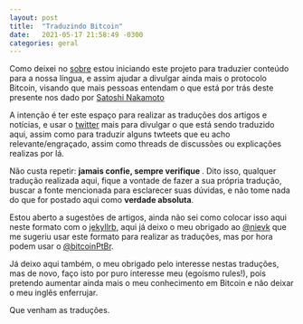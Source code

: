 ```yaml
---
layout: post
title:  "Traduzindo Bitcoin"
date:   2021-05-17 21:58:49 -0300
categories: geral
---
```

Como deixei no [sobre](/about) estou iniciando este projeto para traduzier conteúdo para a nossa língua, e assim ajudar a divulgar ainda mais o protocolo Bitcoin, visando que mais pessoas entendam o que está por trás deste presente nos dado por [Satoshi Nakamoto](https://bitcoin.org/files/bitcoin-paper/bitcoin_pt_br.pdf)

A intenção é ter este espaço para realizar as traduções dos artigos e notícias, e usar o [twitter](https://twitter.com/bitcoinPtBr) mais para divulgar o que está sendo traduzido aqui, assim como para traduzir alguns twteets que eu acho relevante/engraçado, assim como threads de discussões ou explicações realizas por lá.

Não custa repetir: <b> jamais confie, sempre verifique </b>. Dito isso, qualquer tradução realizada aqui, fique a vontade de fazer a sua própria tradução, buscar a fonte mencionada para esclarecer suas dúvidas, e não tome nada do que for postado aqui como <b>verdade absoluta</b>.

Estou aberto a sugestões de artigos, ainda não sei como colocar isso aqui neste formato com o [jekyllrb](https://jekyllrb.com/), aqui já deixo o meu obrigado ao [@nievk](https://twitter.com/nievk_) que me sugeriu usar este formato para realizar as traduções, mas por hora podem usar o [@bitcoinPtBr](https://twitter.com/bitcoinPtBr).

Já deixo aqui também, o meu obrigado pelo interesse nestas traduções, mas de novo, faço isto por puro interesse meu (egoísmo rules!), pois pretendo aumentar ainda mais o meu conhecimento em Bitcoin e não deixar o meu inglês enferrujar.

Que venham as traduções.